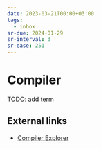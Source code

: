 ```yaml
---
date: 2023-03-21T00:00+03:00
tags:
  - inbox
sr-due: 2024-01-29
sr-interval: 3
sr-ease: 251
---
```


# Compiler

TODO: add term

## External links

- [Compiler Explorer](https://godbolt.org/)
